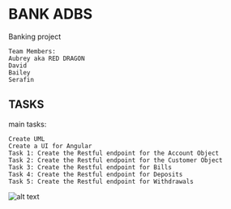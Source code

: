# BANK ADBS
Banking project

    Team Members:
    Aubrey aka RED DRAGON
    David 
    Bailey 
    Serafin


## TASKS
main tasks:
 
    Create UML
    Create a UI for Angular
    Task 1: Create the Restful endpoint for the Account Object
    Task 2: Create the Restful endpoint for the Customer Object
    Task 3: Create the Restful endpoint for Bills
    Task 4: Create the Restful endpoint for Deposits
    Task 5: Create the Restful endpoint for Withdrawals







![alt text](https://www.clipartmax.com/png/middle/187-1872669_spongebob-squarepants-mr-krabs-with-money.png)

